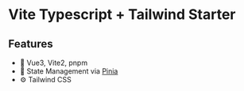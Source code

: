 # Vite Typescript + Tailwind Starter

## Features

- 🚀 Vue3, Vite2, pnpm
- 🍍 State Management via [Pinia](https://pinia.esm.dev/)
- ⚙️ Tailwind CSS
